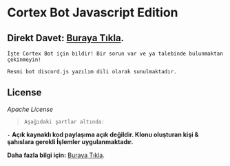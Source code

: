 # Cortex Bot Javascript Edition

## Direkt Davet: [Buraya Tıkla](https://discordapp.com/oauth2/authorize?client_id=602585371489861634&scope=bot&permissions=805315704).
`İşte Cortex Bot için bildir! Bir sorun var ve ya talebinde bulunmaktan çekinmeyin!`

`Resmi bot discord.js yazılım dili olarak sunulmaktadır.`


## License

*Apache License*

> `Aşağıdaki şartlar altında:`

`-` **Açık kaynaklı kod paylaşıma açık değildir. Klonu oluşturan kişi & şahıslara gerekli İşlemler uygulanmaktadır.**


**Daha fazla bilgi için:** [Buraya Tıkla](https://discord.gg/Jt3ASq).
